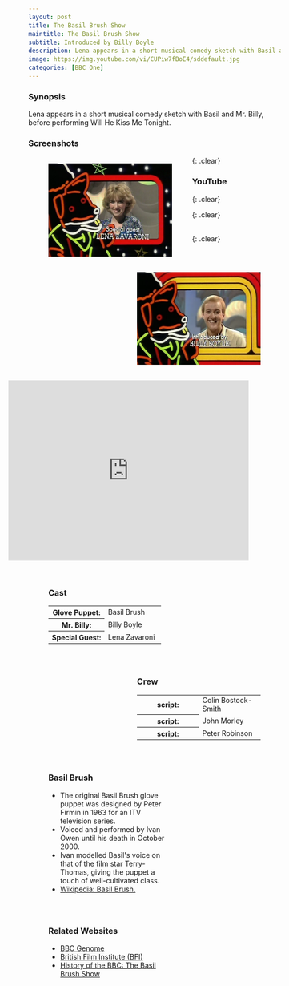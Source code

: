 ```yaml
---
layout: post
title: The Basil Brush Show
maintitle: The Basil Brush Show
subtitle: Introduced by Billy Boyle
description: Lena appears in a short musical comedy sketch with Basil and Billy Boyle, before performing Will He Kiss Me Tonight.
image: https://img.youtube.com/vi/CUPiw7fBoE4/sddefault.jpg
categories: [BBC One]
---
```


### Synopsis
Lena appears in a short musical comedy sketch with Basil and Mr. Billy, before performing Will He Kiss Me Tonight.

### Screenshots
<figure class="fig1">
<img src="/assets/images/BBC/1980-12-13-the-basil-brush-show-lena-zavaroni.png" class="full-width">
</figure>

<figure class="fig2">
<img src="/assets/images/BBC/1980-12-13-the-basil-brush-show-billy-boyle.png" class="full-width">
</figure>

{: .clear}

### YouTube
<figure class="fig3">
<div class="responsive-video"><iframe width="480px" height="360px" src="https://www.youtube.com/embed/CUPiw7fBoE4?rel=0&showinfo=1" frameborder="0" allowfullscreen=""></iframe></div>
</figure>

{: .clear}

<figure class="fig1">
<figcaption>
<h3>Cast</h3>
</figcaption>
<table>
<tr><th style="width:50%;">Glove Puppet:</th><td style="width:50%;">Basil Brush</td></tr>
<tr><th>Mr. Billy:</th><td>Billy Boyle</td></tr>
<tr><th>Special Guest:</th><td>Lena Zavaroni</td></tr>
</table>
</figure>

<figure class="fig2">
<figcaption>
<h3>Crew</h3>
</figcaption>
<table>
<tr><th style="width:50%;">script:</th><td style="width:50%;">Colin Bostock-Smith</td></tr>
<tr><th>script:</th><td>John Morley</td></tr>
<tr><th>script:</th><td>Peter Robinson</td></tr>
</table>
</figure>

{: .clear}

<figure class="fig1">
<figcaption>
<h3>Basil Brush</h3>
</figcaption>
<ul>
<li>The original Basil Brush glove puppet was designed by Peter Firmin in 1963 for an ITV television series.</li>
<li>Voiced and performed by Ivan Owen until his death in October 2000.</li>
<li>Ivan modelled Basil's voice on that of the film star Terry-Thomas, giving the puppet a touch of well-cultivated class.</li>
<li><a href="https://en.wikipedia.org/wiki/Basil_Brush">Wikipedia: Basil Brush.</a></li>
</ul>
</figure>

<figure class="fig1">
<figcaption>
<h3>Related Websites</h3>
</figcaption>
<ul>
<li><a href="https://genome.ch.bbc.co.uk/schedules/bbcone/london/1980-12-13#at-17.10">BBC Genome</a></li>
<li><a href="http://www.bfi.org.uk/films-tv-people/4ce2b83ee584f">British Film Institute (BFI)</a></li>
<li><a href="https://www.bbc.co.uk/programmes/p01bc8tb">History of the BBC: The Basil Brush Show</a></li>
</ul>
</figure>

<br />{: .clear}

<style>
.fig1 {float:left; width:49%;}

.fig2 {float:right; width:49%;}

.fig3 {float:right; width:100%;}

figcaption {float:left; width:100%;}

@media only screen and (max-width: 700px) {
.fig1, .fig2 {float:left; width:100%;}
figcaption {float:left; width:100%; margin-bottom: 10px;}
}
</style>

